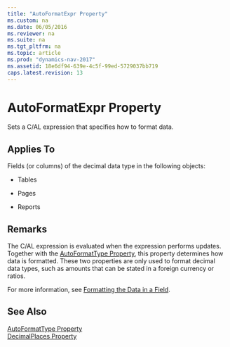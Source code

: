 ```yaml
---
title: "AutoFormatExpr Property"
ms.custom: na
ms.date: 06/05/2016
ms.reviewer: na
ms.suite: na
ms.tgt_pltfrm: na
ms.topic: article
ms.prod: "dynamics-nav-2017"
ms.assetid: 18e6df94-639e-4c5f-99ed-5729037bb719
caps.latest.revision: 13
---
```

# AutoFormatExpr Property
Sets a C/AL expression that specifies how to format data.  
  
## Applies To  
 Fields \(or columns\) of the decimal data type in the following objects:  
  
-   Tables  
  
-   Pages  
  
-   Reports  
  
## Remarks  
 The C/AL expression is evaluated when the expression performs updates. Together with the [AutoFormatType Property](AutoFormatType-Property.md), this property determines how data is formatted. These two properties are only used to format decimal data types, such as amounts that can be stated in a foreign currency or ratios.  
  
 For more information, see [Formatting the Data in a Field](Formatting-the-Data-in-a-Field.md).  
  
## See Also  
 [AutoFormatType Property](AutoFormatType-Property.md)   
 [DecimalPlaces Property](DecimalPlaces-Property.md)